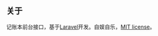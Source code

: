 ## 关于

记账本前台接口，基于[Laravel](https://laravel.com/docs/9.x/)开发。自娱自乐，[MIT license](https://opensource.org/licenses/MIT)。

